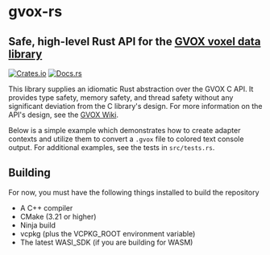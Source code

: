 # gvox-rs
## Safe, high-level Rust API for the [GVOX voxel data library](https://github.com/GabeRundlett/gvox)

[![Crates.io](https://img.shields.io/crates/v/gvox_rs.svg)](https://crates.io/crates/gvox_rs)
[![Docs.rs](https://docs.rs/gvox_rs/badge.svg)](https://docs.rs/gvox_rs)

This library supplies an idiomatic Rust abstraction over the GVOX C API. It provides type safety, memory safety, and thread safety
without any significant deviation from the C library's design. For more information on the API's design, see the [GVOX Wiki](https://github.com/GabeRundlett/gvox/wiki).

Below is a simple example which demonstrates how to create adapter contexts and utilize them to convert a `.gvox` file to colored text console output.
For additional examples, see the tests in `src/tests.rs`.



## Building
For now, you must have the following things installed to build the repository
 * A C++ compiler
 * CMake (3.21 or higher)
 * Ninja build
 * vcpkg (plus the VCPKG_ROOT environment variable)
 * The latest WASI_SDK (if you are building for WASM)